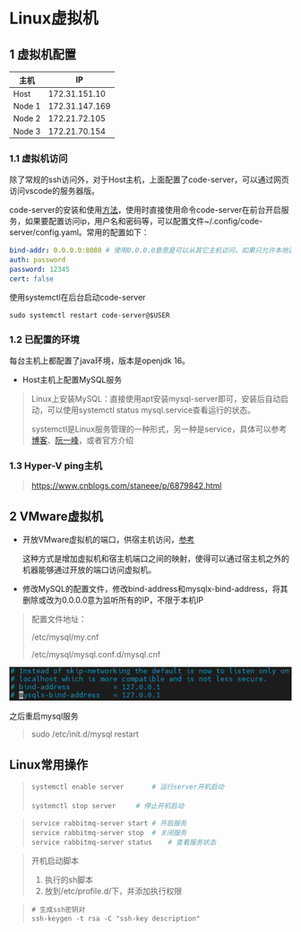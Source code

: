 # Linux虚拟机

## 1 虚拟机配置

| 主机   | IP             |
| ------ | -------------- |
| Host   | 172.31.151.10  |
| Node 1 | 172.31.147.169 |
| Node 2 | 172.21.72.105  |
| Node 3 | 172.21.70.154  |



### 1.1 虚拟机访问

除了常规的ssh访问外，对于Host主机，上面配置了code-server，可以通过网页访问vscode的服务器版。

code-server的安装和使用[方法](https://github.com/cdr/code-server/blob/main/docs/guide.md)，使用时直接使用命令code-server在前台开启服务，如果要配置访问ip，用户名和密码等，可以配置文件~/.config/code-server/config.yaml。常用的配置如下：

~~~yaml
bind-addr: 0.0.0.0:8080 # 使用0.0.0.0意思是可以从其它主机访问，如果只允许本地访问，设置为：127.0.0.1
auth: password
password: 12345
cert: false
~~~

使用systemctl在后台启动code-server

~~~shell
sudo systemctl restart code-server@$USER
~~~



### 1.2 已配置的环境

每台主机上都配置了java环境，版本是openjdk 16。

* Host主机上配置MySQL服务

> Linux上安装MySQL：直接使用apt安装mysql-server即可，安装后自动启动，可以使用systemctl status mysql.service查看运行的状态。
>
> systemctl是Linux服务管理的一种形式，另一种是service，具体可以参考[博客](https://blog.csdn.net/skh2015java/article/details/94012643)、[阮一峰](https://www.cnblogs.com/zwcry/p/9602756.html)，或者官方介绍



### 1.3 Hyper-V ping主机
> https://www.cnblogs.com/staneee/p/6879842.html




## 2 VMware虚拟机

* 开放VMware虚拟机的端口，供宿主机访问，[参考](https://www.jianshu.com/p/7d324275a52d)

  这种方式是增加虚拟机和宿主机端口之间的映射，使得可以通过宿主机之外的机器能够通过开放的端口访问虚拟机。

* 修改MySQL的配置文件，修改bind-address和mysqlx-bind-address，将其删除或改为0.0.0.0意为监听所有的IP，不限于本机IP

> 配置文件地址：
>
> /etc/mysql/my.cnf
>
> /etc/mysql/mysql.conf.d/mysql.cnf

![image-20210620163757987](Linux.assets/image-20210620163757987.png)

之后重启mysql服务

> sudo /etc/init.d/mysql restart





## Linux常用操作

> ~~~ bash
> systemctl enable server		# 运行server开机启动
> 
> systemctl stop server		# 停止开机启动
> ~~~

> ```bash
> service rabbitmq-server start	# 开启服务
> service rabbitmq-server stop	# 关闭服务
> service rabbitmq-server status	# 查看服务状态
> ```

> 开机启动脚本
>
> 1. 执行的sh脚本
> 2. 放到/etc/profile.d/下，并添加执行权限

> ~~~shell
> # 生成ssh密钥对
> ssh-keygen -t rsa -C "ssh-key description"
> ~~~
>
> 
